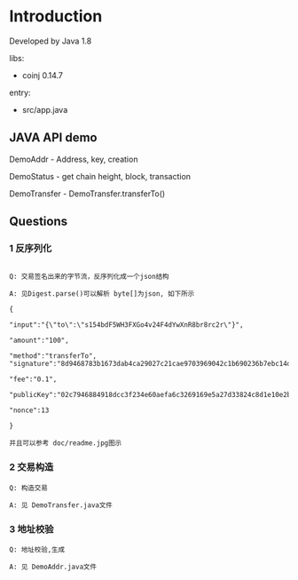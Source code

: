 # Introduction

Developed by Java 1.8

libs:

- coinj 0.14.7

entry:

- src/app.java



## JAVA API demo

DemoAddr     - Address, key, creation

DemoStatus   - get chain height, block, transaction

DemoTransfer - DemoTransfer.transferTo()

## Questions

### 1 反序列化

```

Q: 交易签名出来的字节流，反序列化成一个json结构

A: 见Digest.parse()可以解析 byte[]为json, 如下所示

{

"input":"{\"to\":\"s154bdF5WH3FXGo4v24F4dYwXnR8br8rc2r\"}",

"amount":"100",

"method":"transferTo",
"signature":"8d9468783b1673dab4ca29027c21cae9703969042c1b690236b7ebc14d9b00ba48d154a4895d247a6192d5efad22be8199c98d0d52fee4685363673aa241d346",

"fee":"0.1",

"publicKey":"02c7946884918dcc3f234e60aefa6c3269169e5a27d33824c8d1e10e2b7746e89d",

"nonce":13

}

并且可以参考 doc/readme.jpg图示

```

### 2 交易构造

```
Q: 构造交易

A: 见 DemoTransfer.java文件

```


### 3 地址校验

```
Q: 地址校验,生成

A: 见 DemoAddr.java文件

```



